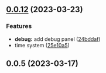 ## [0.0.12](https://github.com/Unnamed-GameDev-Studio/postapoc/compare/v0.0.5...v0.0.12) (2023-03-23)


### Features

* **debug:** add debug panel ([24bddaf](https://github.com/Unnamed-GameDev-Studio/postapoc/commit/24bddafb6dad3311eb6982222a29b7d9f8fa115a))
* time system ([25e10a5](https://github.com/Unnamed-GameDev-Studio/postapoc/commit/25e10a57792920da81ffd34efa85252f88da5edb))



## 0.0.5 (2023-03-17)



